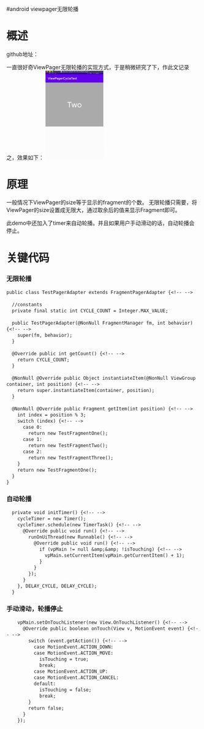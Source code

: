 #android viewpager无限轮播
# 概述

>  
 github地址： 


一直很好奇ViewPager无限轮播的实现方式，于是稍微研究了下，作此文记录之，效果如下： <img src="https://raw.githubusercontent.com/Double2hao/xujiajia_blog/main/img/16210039180870.png" width="30%" height="30%">

# 原理

一般情况下ViewPager的size等于显示的fragment的个数。 无限轮播只需要，将ViewPager的size设置成无限大，通过取余后的值来显示Fragment即可。

>  
 此demo中还加入了timer来自动轮播。并且如果用户手动滑动的话，自动轮播会停止。 


# 关键代码

### 无限轮播

```
public class TestPagerAdapter extends FragmentPagerAdapter {<!-- -->

  //constants
  private final static int CYCLE_COUNT = Integer.MAX_VALUE;

  public TestPagerAdapter(@NonNull FragmentManager fm, int behavior) {<!-- -->
    super(fm, behavior);
  }

  @Override public int getCount() {<!-- -->
    return CYCLE_COUNT;
  }

  @NonNull @Override public Object instantiateItem(@NonNull ViewGroup container, int position) {<!-- -->
    return super.instantiateItem(container, position);
  }

  @NonNull @Override public Fragment getItem(int position) {<!-- -->
    int index = position % 3;
    switch (index) {<!-- -->
      case 0:
        return new TestFragmentOne();
      case 1:
        return new TestFragmentTwo();
      case 2:
        return new TestFragmentThree();
    }
    return new TestFragmentOne();
  }
}

```

### 自动轮播

```
  private void initTimer() {<!-- -->
    cycleTimer = new Timer();
    cycleTimer.schedule(new TimerTask() {<!-- -->
      @Override public void run() {<!-- -->
        runOnUiThread(new Runnable() {<!-- -->
          @Override public void run() {<!-- -->
            if (vpMain != null &amp;&amp; !isTouching) {<!-- -->
              vpMain.setCurrentItem(vpMain.getCurrentItem() + 1);
            }
          }
        });
      }
    }, DELAY_CYCLE, DELAY_CYCLE);
  }

```

### 手动滑动，轮播停止

```
    vpMain.setOnTouchListener(new View.OnTouchListener() {<!-- -->
      @Override public boolean onTouch(View v, MotionEvent event) {<!-- -->
        switch (event.getAction()) {<!-- -->
          case MotionEvent.ACTION_DOWN:
          case MotionEvent.ACTION_MOVE:
            isTouching = true;
            break;
          case MotionEvent.ACTION_UP:
          case MotionEvent.ACTION_CANCEL:
          default:
            isTouching = false;
            break;
        }
        return false;
      }
    });

```